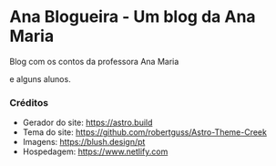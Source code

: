 # Ana Blogueira - Um blog da Ana Maria

Blog com os contos da professora Ana Maria

  e alguns alunos.


### Créditos

- Gerador do site: https://astro.build
- Tema do site: https://github.com/robertguss/Astro-Theme-Creek
- Imagens: https://blush.design/pt
- Hospedagem: https://www.netlify.com
